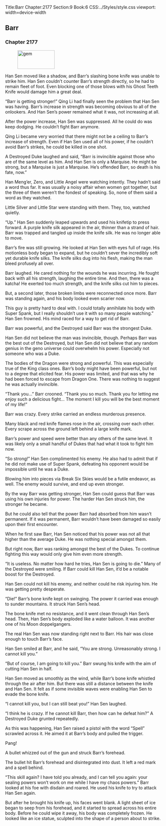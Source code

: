 Title:Barr 
Chapter:2177 
Section:9 
Book:6 
CSS:../Styles/style.css 
viewport: width=device-width
  
## Barr
### Chapter 2177
  
<figure>
	<img src="../Images/gem.gif" alt="gem" id="gem" width="120" height="60" />
</figure>
  

  
Han Sen moved like a shadow, and Barr’s slashing bone knife was unable to strike him. Han Sen couldn’t counter Barr’s strength directly, so he had to remain fleet of foot. Even blocking one of those blows with his Ghost Teeth Knife would damage him a great deal.

“Barr is getting stronger!” Qing Li had finally seen the problem that Han Sen was having. Barr’s increase in strength was becoming obvious to all of the onlookers. And Han Sen’s power remained what it was, not increasing at all.

After the power increase, Han Sen was suppressed. All he could do was keep dodging. He couldn’t fight Barr anymore.

Qing Li became very worried that there might not be a ceiling to Barr’s increase of strength. Even if Han Sen used all of his power, if he couldn’t avoid Barr’s strikes, he could be killed in one shot.

A Destroyed Duke laughed and said, “Barr is invincible against those who are of the same level as him. And Han Sen is only a Marquise. He might be strong, but a Marquise is just a Marquise. He’s offended Barr, so death is his fate, now.”

Han Meng’er, Zero, and Little Angel were watching intently. They hadn’t said a word thus far. It was usually a noisy affair when women got together, but the three of them weren’t the fondest of speaking. So, none of them said a word as they watched.

Little Silver and Little Star were standing with them. They, too, watched quietly.

“Up.” Han Sen suddenly leaped upwards and used his knifetip to press forward. A purple knife silk appeared in the air, thinner than a strand of hair. Barr was trapped and tangled up inside the knife silk. He was no longer able to move.

Barr’s fire was still growing. He looked at Han Sen with eyes full of rage. His motionless body began to expand, but he couldn’t sever the incredibly soft yet durable knife silks. The knife silks dug into his flesh, making the man bleed profusely all over.

Barr laughed. He cared nothing for the wounds he was incurring. He fought back with all his strength, laughing the entire time. And then, there was a katcha! He exerted too much strength, and the knife silks cut him to pieces.

But, a second later, those broken limbs were reconnected once more. Barr was standing again, and his body looked even scarier now.

This guy is pretty hard to deal with. I could totally annihilate his body with Super Spank, but I really shouldn’t use it with so many people watching.” Han Sen frowned. His mind raced for a way to get rid of Barr.

Barr was powerful, and the Destroyed said Barr was the strongest Duke.

Han Sen did not believe the man was invincible, though. Perhaps Barr was the best out of the Destroyed, but Han Sen did not believe that any random genius in the geno universe could overwhelm his power. Especially not someone who was a Duke.

The bodies of the Dragon were strong and powerful. This was especially true of the King class ones. Barr’s body might have been powerful, but not to a degree that elicited fear. His power was limited, and that was why he had been forced to escape from Dragon One. There was nothing to suggest he was actually invincible.

“Thank you…” Barr crooned. “Thank you so much. Thank you for letting me enjoy such a delicious fight… The moment I kill you will be the best moment of my life!”

Barr was crazy. Every strike carried an endless murderous presence.

Many black and red knife flames rose in the air, crossing over each other. Every scrape across the ground left behind a large knife mark.

Barr’s power and speed were better than any others of the same level. It was likely only a small handful of Dukes that had what it took to fight him now.

“So strong!” Han Sen complimented his enemy. He also had to admit that if he did not make use of Super Spank, defeating his opponent would be impossible until he was a Duke.

Blowing him into pieces via Break Six Skies would be a futile endeavor, as well. The enemy would survive, and end up even stronger.

By the way Barr was getting stronger, Han Sen could guess that Barr was using his own injuries for power. The harder Han Sen struck him, the stronger he became.

But he could also tell that the power Barr had absorbed from him wasn’t permanent. If it was permanent, Barr wouldn’t have been damaged so easily upon their first encounter.

When he first saw Barr, Han Sen noticed that his power was not all that higher than the average Duke. He was nothing special amongst them.

But right now, Barr was ranking amongst the best of the Dukes. To continue fighting this way would only give him even more strength.

“It is useless. No matter how hard he tries, Han Sen is going to die.” Many of the Destroyed were smiling. If Barr could kill Han Sen, it’d be a notable boost for the Destroyed.

Han Sen could not kill his enemy, and neither could he risk injuring him. He was getting pretty desperate.

“Die!” Barr’s bone knife kept on swinging. The power it carried was enough to sunder mountains. It struck Han Sen’s head.

The bone knife met no resistance, and it went clean through Han Sen’s head. Then, Han Sen’s body exploded like a water balloon. It was another one of his Moon doppelgangers.

The real Han Sen was now standing right next to Barr. His hair was close enough to touch Barr’s face.

Han Sen smiled at Barr, and he said, “You are strong. Unreasonably strong. I cannot kill you.”

“But of course, I am going to kill you.” Barr swung his knife with the aim of cutting Han Sen in half.

Han Sen moved as smoothly as the wind, while Barr’s bone knife whistled through the air after him. But there was still a distance between the knife and Han Sen. It felt as if some invisible waves were enabling Han Sen to evade the bone knife.

“I cannot kill you, but I can still beat you!” Han Sen laughed.

“I think he is crazy. If he cannot kill Barr, then how can he defeat him?” A Destroyed Duke grunted repeatedly.

As this was happening, Han Sen raised a pistol with the word “Spell” scrawled across it. He aimed it at Barr’s body and pulled the trigger.

Pang!

A bullet whizzed out of the gun and struck Barr’s forehead.

The bullet hit Barr’s forehead and disintegrated into dust. It left a red mark and a spell behind.

“This skill again? I have told you already, and I can tell you again: your sealing powers won’t work on me while I have my chaos powers.” Barr looked at his foe with disdain and roared. He used his knife to try to attack Han Sen again.

But after he brought his knife up, his faces went blank. A light sheet of ice began to seep from his forehead, and it started to spread across his entire body. Before he could wipe it away, his body was completely frozen. He looked like an ice statue, sculpted into the shape of a person about to strike.